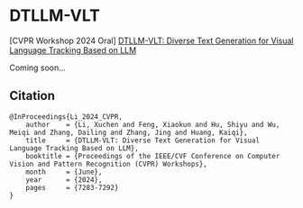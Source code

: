 # DTLLM-VLT
[CVPR Workshop 2024 Oral] [DTLLM-VLT: Diverse Text Generation for Visual Language Tracking Based on LLM](https://openaccess.thecvf.com/content/CVPR2024W/VDU/html/Li_DTLLM-VLT_Diverse_Text_Generation_for_Visual_Language_Tracking_Based_on_CVPRW_2024_paper.html)

Coming soon...

## Citation
```
@InProceedings{Li_2024_CVPR,
    author    = {Li, Xuchen and Feng, Xiaokun and Hu, Shiyu and Wu, Meiqi and Zhang, Dailing and Zhang, Jing and Huang, Kaiqi},
    title     = {DTLLM-VLT: Diverse Text Generation for Visual Language Tracking Based on LLM},
    booktitle = {Proceedings of the IEEE/CVF Conference on Computer Vision and Pattern Recognition (CVPR) Workshops},
    month     = {June},
    year      = {2024},
    pages     = {7283-7292}
}
